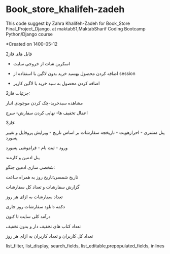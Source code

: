 # Book_store_khalifeh-zadeh
This code suggest by Zahra Khalifeh-Zadeh for Book_Store Final_Project_Django. at maktab51,MaktabSharif Coding Bootcamp Python/Django course

*Created on 1400-05-12



فایل های فاز2

- اسکرین شات از خروجی سایت

- اضافه کردن محصول بهسبد خرید بدون لاگین با استفاده از session

- اضافه کردن محصول به سبد خرید با لاگین کاربر


جزئیات فاز2:

مشاهده سبدخرید-چک کردن موجودی انبار

اعمال تخفیف ها- نهایی کردن سفارش- سرچ


فاز3:

 پنل مشتری - احرازهویت - تاریخجه سفارشات بر اساس تاریخ - ویرایش پروفایل و تغییر پسورد

ورود - ثبت نام - فراموشی پسورد

پنل ادمین و کارمند

شخصی سازی ادمین جنگو: 

تاریخ شمسی:تاریخ روز به همراه ساعت

گزارش سفارشات و تعداد کل سفارشات 

تعداد سفارشات به ازای هر روز

دکمه دانلود سفارشات روز جاری

درآمد کلی سایت تا کنون

تعداد کتاب های تخفیف دار و بدون تخفیف

تعداد کل کاربران و تعداد کاربران به ازای هر روز

list_filter, list_display, search_fields, list_editable,prepopulated_fields, inlines
